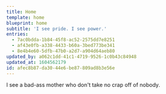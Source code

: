 ```yaml
---
title: Home
template: home
blueprint: home
subtitle: 'I see pride. I see power.'
entries:
  - 7ac0bdda-1b84-45f8-ac52-2575dd7e8251
  - af43e0fb-a338-4433-b60a-3bed773be341
  - 8e4b4e60-5dfb-47b0-a2d7-a904d64aeb80
updated_by: a062c1dd-41c1-4719-9526-1c0b43c84948
updated_at: 1604562179
id: afec8b87-da30-44e6-be87-809ad8b3e56e
---
```

I see a bad-ass mother who don't take no crap off of nobody.